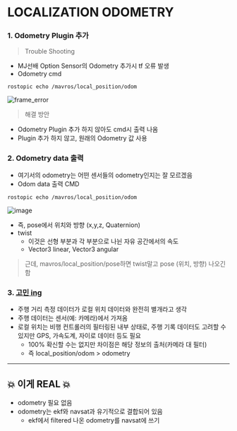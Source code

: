 LOCALIZATION ODOMETRY
===
### 1. Odometry Plugin 추가
> Trouble Shooting
- MJ선배 Option Sensor의 Odometry 추가시 tf 오류 발생
- Odometry cmd
```
rostopic echo /mavros/local_position/odom
```

![frame_error](https://user-images.githubusercontent.com/108650199/189851588-e47d1fb4-9806-451e-9b5a-d2ec5ae67355.png)

> 해결 방안
- Odometry Plugin 추가 하지 않아도 cmd시 출력 나옴 
- Plugin 추가 하지 않고, 원래의 Odometry 값 사용

### 2. Odometry data 출력
- 여기서의 odometry는 어떤 센서들의 odometry인지는 잘 모르겠음
- Odom data 출력 CMD
```
rostopic echo /mavros/local_position/odom
```

![image](https://user-images.githubusercontent.com/108650199/190042930-c72d718e-99ee-42ab-b1bc-202653f5e693.png)

- 즉, pose에서 위치와 방향 (x,y,z, Quaternion)
- twist
  - 이것은 선형 부분과 각 부분으로 나뉜 자유 공간에서의 속도
  - Vector3  linear, Vector3  angular 

> 근데, mavros/local_position/pose하면 twist말고 pose (위치, 방향) 나오긴 함

### 3. [고민 ing](https://discuss.px4.io/t/mavros-question-about-odometry-and-local-position/26982)
- 주행 거리 측정 데이터가 로컬 위치 데이터와 완전히 별개라고 생각
- 주행 데이터는 센서(예: 카메라)에서 가져옴
- 로컬 위치는 비행 컨트롤러의 필터링된 내부 상태로, 주행 기록 데이터도 고려할 수 있지만 GPS, 가속도계, 자이로 데이터 등도 필요
  - 100% 확신할 수는 없지만 차이점은 해당 정보의 출처(카메라 대 필터)
  - 즉 local_position/odom > odometry

---

## 💥️ 이게 REAL 💥️ 
- odometry 필요 없음
- odometry는 ekf와 navsat과 유기적으로 결합되어 있음
  - ekf에서 filtered 나온 odometry를 navsat에 쓰기
